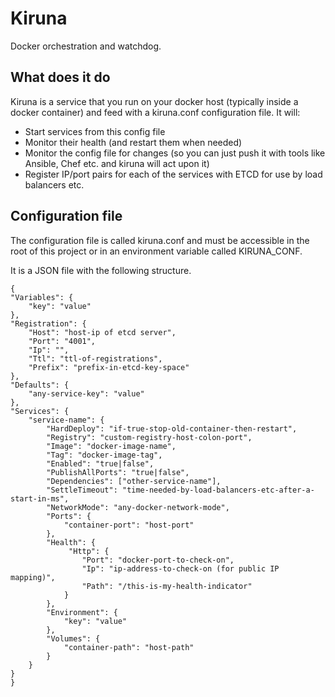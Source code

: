 Kiruna
======

Docker orchestration and watchdog.

What does it do
---------------

Kiruna is a service that you run on your docker host (typically inside a docker container) and feed with a kiruna.conf configuration file.
It will:
- Start services from this config file
- Monitor their health (and restart them when needed)
- Monitor the config file for changes  (so you can just push it with tools like Ansible, Chef etc. and kiruna will act upon it)
- Register IP/port pairs for each of the services with ETCD for use by load balancers etc.

Configuration file
------------------

The configuration file is called kiruna.conf and must be accessible in the root of this project or in an environment variable called KIRUNA_CONF.

It is a JSON file with the following structure.

    {
    "Variables": {
        "key": "value"
    },
    "Registration": {
        "Host": "host-ip of etcd server",
        "Port": "4001",
        "Ip": "",
        "Ttl": "ttl-of-registrations",
        "Prefix": "prefix-in-etcd-key-space"
    },
    "Defaults": {
        "any-service-key": "value"
    },
    "Services": {
        "service-name": {
            "HardDeploy": "if-true-stop-old-container-then-restart",
            "Registry": "custom-registry-host-colon-port",
            "Image": "docker-image-name",
            "Tag": "docker-image-tag",
            "Enabled": "true|false",
            "PublishAllPorts": "true|false",
            "Dependencies": ["other-service-name"],
            "SettleTimeout": "time-needed-by-load-balancers-etc-after-a-start-in-ms",
            "NetworkMode": "any-docker-network-mode",
            "Ports": {
                "container-port": "host-port"
            },
            "Health": {
                 "Http": {
                    "Port": "docker-port-to-check-on",
                    "Ip": "ip-address-to-check-on (for public IP mapping)",
                    "Path": "/this-is-my-health-indicator"
                }
            },
            "Environment": {
                "key": "value"
            },
            "Volumes": {
                "container-path": "host-path"
            }
        }
    }
    }
